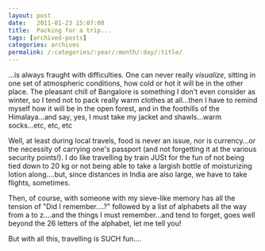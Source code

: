 ```yaml
---
layout: post
date:	2011-01-23 15:07:00
title:  Packing for a trip...
tags: [archived-posts]
categories: archives
permalink: /:categories/:year/:month/:day/:title/
---
```

...is always fraught with difficulties. One can never really *visualize*, sitting in one set of atmospheric conditions, how cold or hot it will be in the other place. The pleasant chill of Bangalore is something I don't even consider as winter, so I tend not to pack really warm clothes at all...then I have to remind myself how it will be in the open forest, and in the foothills of the Himalaya...and say, yes, I must take my jacket and shawls...warm socks...etc, etc, etc


Well, at least during local travels, food is never an issue, nor is currency...or the necessity of carrying one's passport (and not forgetting it at the various security points!). I do like travelling by train JUSt for the fun of not being tied down to 20 kg or not being able to take a largish bottle of moisturizing lotion along....but, since distances in India are also large, we have to take flights, sometimes. 

Then, of course, with someone with my sieve-like memory has all the tension of "Did I remember....?" followed by a list of alphabets all the way from a to z....and the things I must remember...and tend to forget, goes well beyond the 26 letters of the alphabet, let me tell you!

But with all this, travelling is SUCH fun....
